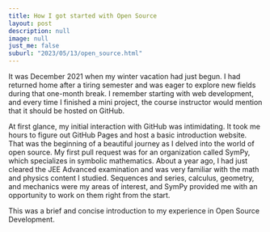 ```yaml
---
title: How I got started with Open Source
layout: post
description: null
image: null
just_me: false
suburl: "2023/05/13/open_source.html"
---
```


It was December 2021 when my winter vacation had just begun. I had returned home after a tiring semester and was eager to explore new fields during that one-month break. I remember starting with web development, and every time I finished a mini project, the course instructor would mention that it should be hosted on GitHub.

At first glance, my initial interaction with GitHub was intimidating. It took me hours to figure out GitHub Pages and host a basic introduction website. That was the beginning of a beautiful journey as I delved into the world of open source. My first pull request was for an organization called SymPy, which specializes in symbolic mathematics. About a year ago, I had just cleared the JEE Advanced examination and was very familiar with the math and physics content I studied. Sequences and series, calculus, geometry, and mechanics were my areas of interest, and SymPy provided me with an opportunity to work on them right from the start.

This was a brief and concise introduction to my experience in Open Source Development.
